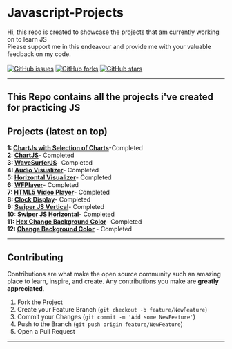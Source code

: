 # Javascript-Projects
  Hi, this repo is created to showcase the projects that  am currently working on to learn JS
<br>
Please support me in this endeavour and provide me with your valuable feedback on my code.
  <br>
&nbsp;&nbsp;&nbsp;&nbsp;&nbsp;&nbsp;&nbsp;&nbsp;&nbsp;&nbsp;&nbsp;&nbsp;&nbsp;&nbsp;&nbsp;&nbsp;&nbsp;&nbsp;&nbsp;&nbsp;
<br>
[![GitHub issues](https://img.shields.io/github/issues/Lovish-Chhabra/Javascript-Projects)](https://github.com/Lovish-Chhabra/Javascript-Projects/issues)
[![GitHub forks](https://img.shields.io/github/forks/Lovish-Chhabra/Javascript-Projects)](https://github.com/Lovish-Chhabra/Javascript-Projects/network)
[![GitHub stars](https://img.shields.io/github/stars/Lovish-Chhabra/Javascript-Projects)](https://github.com/Lovish-Chhabra/Javascript-Projects/stargazers)
<!-- [![Generic badge](https://img.shields.io/badge/language-c%2B%2B-yellowgreen?style=for-the-badge&logo=c%2B%2B)](GithubBadgeShields) -->

---

This Repo contains all the projects i've created for practicing JS
---

## Projects (latest on top)

**1:  [ChartJs with Selection of Charts](./chartjs_with_selector)**-Completed<br>
**2:  [ChartJS](./chartjs)**- Completed<br>
**3:  [WaveSurferJS](./WavesurferJS)**- Completed<br>
**4:  [Audio Visualizer](./audio_visualizer)**- Completed<br>
**5:  [Horizontal Visualizer](./Horizontal_visualizer)**- Completed<br>
**6:  [WFPlayer](./WF%20Player)**- Completed<br>
**7:  [HTML5 Video Player](./HTML5%20VIDEO%20PLAYER)**- Completed<br>
**8:  [Clock Display](./JS%20Clock)**- Completed<br>
**9:  [Swiper JS Vertical](./Swiper%20JS%20Vertical)**- Completed<br>
**10:  [Swiper JS Horizontal](./Swiper%20JS%20Horizontal)**- Completed<br>
**11:  [Hex Change Background Color](./change%20background%20color%20using%20hex)**- Completed<br>
**12:  [Change Background Color](./change%20background%20color)** - Completed <br>



---

## Contributing

Contributions are what make the open source community such an amazing place to learn, inspire, and create. Any contributions you make are **greatly appreciated**.

1. Fork the Project
2. Create your Feature Branch (`git checkout -b feature/NewFeature`)
3. Commit your Changes (`git commit -m 'Add some NewFeature'`)
4. Push to the Branch (`git push origin feature/NewFeature`)
5. Open a Pull Request

---


